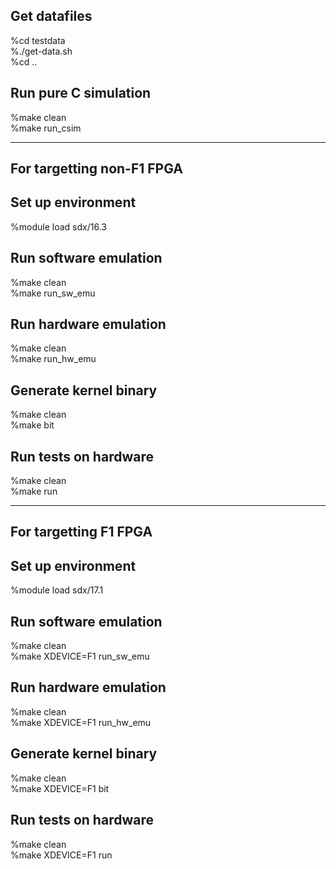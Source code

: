 Get datafiles
-------------
%cd testdata  
%./get-data.sh  
%cd ..  

Run pure C simulation
---------------------
%make clean  
%make run_csim  

-----------------------------------------------------
For targetting non-F1 FPGA
-----------------------------------------------------
Set up environment
------------------
%module load sdx/16.3  

Run software emulation
----------------------
%make clean  
%make run_sw_emu  

Run hardware emulation
----------------------
%make clean  
%make run_hw_emu  

Generate kernel binary
----------------------
%make clean  
%make bit  

Run tests on hardware
--------------------
%make clean  
%make run  

-----------------------------------------------------
For targetting F1 FPGA 
-----------------------------------------------------
Set up environment
------------------
%module load sdx/17.1  

Run software emulation
----------------------
%make clean  
%make XDEVICE=F1 run_sw_emu  

Run hardware emulation
----------------------
%make clean  
%make XDEVICE=F1 run_hw_emu  

Generate kernel binary
----------------------
%make clean  
%make XDEVICE=F1 bit  

Run tests on hardware
--------------------
%make clean  
%make XDEVICE=F1 run  

